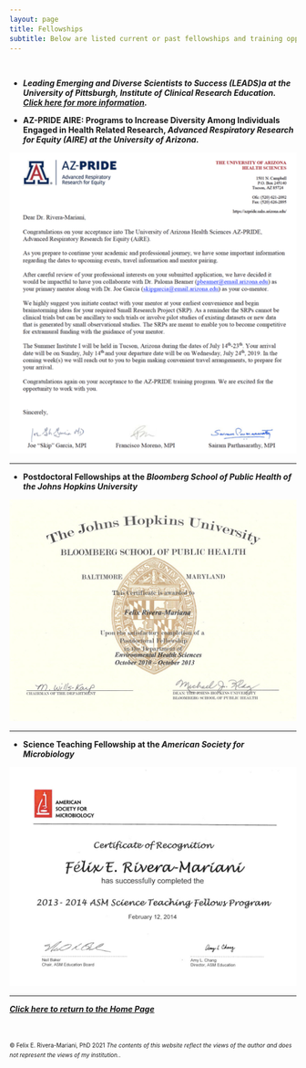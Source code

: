```yaml
---
layout: page
title: Fellowships
subtitle: Below are listed current or past fellowships and training opportunities.
---
```



<script src="https://apps.elfsight.com/p/platform.js" defer></script>
<div class="elfsight-app-6458f1c2-738e-40ed-b7a0-7379c0377dff"></div>

<br>

<ul>
<li><b><i>Leading Emerging and Diverse Scientists to Success (LEADS)a at the University of Pittsburgh, Institute of Clinical Research Education. <a href="https://icre.pitt.edu/leads/index.html" target="_blank">Click here for more information</a>. </i></b></li>
</ul>

<ul>
<li><b>AZ-PRIDE AIRE: Programs to Increase Diversity Among Individuals Engaged in Health Related Research, <i>Advanced Respiratory Research for Equity (AIRE) at the University of Arizona.</i></b></li>
</ul>
<img src="/img/AZ_PRIDE_AIRE_Fellowship.png" alt="AZ-PRIDE AIRE Fellowships" class="inline"/>

---

<ul>
<li><b>Postdoctoral Fellowships at the <i>Bloomberg School of Public Health of the Johns Hopkins University</i></b></li>
</ul>
<img src="/img/JHSPH_Fellowship.jpg" alt="Science Teaching Fellowship at ASM" class="inline"/>

---

<ul>
<li><b>Science Teaching Fellowship at the <i>American Society for Microbiology</i></b></li>
</ul>
<img src="/img/STF_ASM.jpg" alt="Science Teaching Fellowship at ASM" class="inline"/>

---

<b><i><a href="https://www.friveram.com">Click here to return to the Home Page</a></i></b>

<br>

<font size="1">&#169; Felix E. Rivera-Mariani, PhD 2021 <i>The contents of this website reflect the views of the author and does not represent the views of my institution.</i>.</font>
